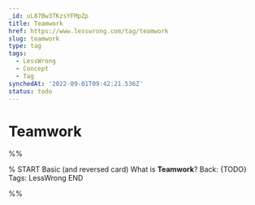 ```yaml
---
_id: uL87Bw3TKzsYFMpZp
title: Teamwork
href: https://www.lesswrong.com/tag/teamwork
slug: teamwork
type: tag
tags:
  - LessWrong
  - Concept
  - Tag
synchedAt: '2022-09-01T09:42:21.536Z'
status: todo
---
```


# Teamwork


%%

% START
Basic (and reversed card)
What is **Teamwork**?
Back: {TODO}
Tags: LessWrong
END
<!--ID: 1663156965564-->


%%
	
